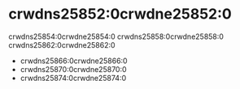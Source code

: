 # crwdns25852:0crwdne25852:0

crwdns25854:0crwdne25854:0 crwdns25858:0crwdne25858:0 crwdns25862:0crwdne25862:0

* crwdns25866:0crwdne25866:0
* crwdns25870:0crwdne25870:0
* crwdns25874:0crwdne25874:0